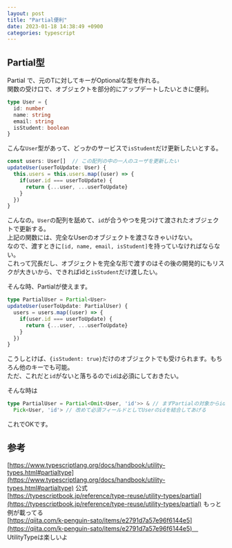 ```yaml
---
layout: post
title: "Partial便利"
date: 2023-01-18 14:38:49 +0900
categories: typescript
---
```


## Partial型

  Partial<T> で、元のTに対してキーがOptionalな型を作れる。  
  関数の受け口で、オブジェクトを部分的にアップデートしたいときに便利。
  
  ```typescript
  type User = {
    id: number
    name: string
    email: string
    isStudent: boolean
  }
  ```
  こんな`User`型があって、どっかのサービスで`isStudent`だけ更新したいとする。
  ```typescript
  const users: User[]  // この配列の中の一人のユーザを更新したい
  updateUser(userToUpdate: User) {
    this.users = this.users.map((user) => {
      if(user.id === userToUpdate) {
        return {...user, ...userToUpdate}
      }
    })
  }
  ```
  こんなの。`User`の配列を舐めて、`id`が合うやつを見つけて渡されたオブジェクトで更新する。  
  上記の関数には、完全なUserのオブジェクトを渡さなきゃいけない。  
  なので、渡すときに`[id, name, email, isStudent]`を持っていなければならない。  
  これって冗長だし、オブジェクトを完全な形で渡すのはその後の開発的にもリスクが大きいから、できればidと`isStudent`だけ渡したい。
  
  そんな時、Partialが使えます。
  ```typescript
  type PartialUser = Partial<User>
  updateUser(userToUpdate: PartialUser) {
    users = users.map((user) => {
      if(user.id === userToUpdate) {
        return {...user, ...userToUpdate}
      }
    })
  }
  ```
  こうしとけば、`{isStudent: true}`だけのオブジェクトでも受けられます。もちろん他のキーでも可能。  
  ただ、これだと`id`がないと落ちるので`id`は必須にしておきたい。
  
  そんな時は
  ```typescript
  type PartialUser = Partial<Omit<User, 'id'>> & // まずPartialの対象からidを抜く
    Pick<User, 'id'> // 改めて必須フィールドとしてUserのidを結合してあげる
  ```
  これでOKです。

## 参考
  
  [https://www.typescriptlang.org/docs/handbook/utility-types.html#partialtype](https://www.typescriptlang.org/docs/handbook/utility-types.html#partialtype) 公式  
  [https://typescriptbook.jp/reference/type-reuse/utility-types/partial](https://typescriptbook.jp/reference/type-reuse/utility-types/partial) もっと例が載ってる  
  [https://qiita.com/k-penguin-sato/items/e2791d7a57e96f6144e5](https://qiita.com/k-penguin-sato/items/e2791d7a57e96f6144e5)　 UtilityTypeは楽しいよ
